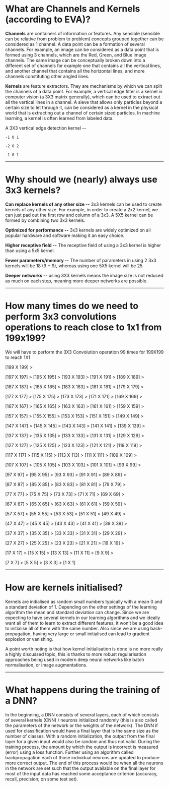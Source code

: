 # What are Channels and Kernels (according to EVA)?

**Channels** are containers of information or features. Any sensible (sensible can be relative from problem to problem) concepts grouped together can be considered as 1 channel. A data point can be a formation of several channels. For example, an image can be considered as a data point that is formed using 3 channels, which are the Red, Green, and Blue Image channels. The same image can be conceptually broken down into a different set of channels for example one that contains all the vertical lines, and another channel that contains all the horizontal lines, and more channels constituting other angled lines.

**Kernels** are feature extractors. They are mechanisms by which we can split the channels of a data point. For example, a vertical edge filter is a kernel in computer vision (a 3X3 matrix generally), which can be used to extract out all the vertical lines in a channel. A sieve that allows only particles beyond a certain size to let through it, can be considered as a kernel in the physical world that is extracting out a channel of certain sized particles. In machine learning, a kernel is often learned from labeled data.

A 3X3 vertical edge detection kernel --

    -1 0 1
    
    -2 0 2
    
    -1 0 1

----------

# Why should we (nearly) always use 3x3 kernels?

**Can replace kernels of any other size --** 3x3 kernels can be used to create kernels of any other size. For example, in order to create a 2x2 kernel, we can just pad out the first row and column of a 3x3. A 5X5 kernel can be formed by combining two 3x3 kernels.

**Optimized for performance --** 3x3 kernels are widely optimized on all popular hardware and software making it an easy choice.

**Higher receptive field --** The receptive field of using a 3x3 kernel is higher than using a 5x5 kernel.

**Fewer parameters/memory --** The number of parameters in using 2 3x3 kernels will be 18 (9 + 9), whereas using one 5X5 kernel will be 25.

**Deeper networks --** using 3X3 kernels means the image size is not reduced as much on each step, meaning more deeper networks are possible.

----------

# How many times do we need to perform 3x3 convolutions operations to reach close to 1x1 from 199x199?

We will have to perform the 3X3 Convolution operation 99 times for 199X199 to reach 1X1

[199 X 199] >

[197 X 197] > [195 X 195] > [193 X 193] > [191 X 191] > [189 X 189] >

[187 X 187] > [185 X 185] > [183 X 183] > [181 X 181] > [179 X 179] >

[177 X 177] > [175 X 175] > [173 X 173] > [171 X 171] > [169 X 169] >

[167 X 167] > [165 X 165] > [163 X 163] > [161 X 161] > [159 X 159] >

[157 X 157] > [155 X 155] > [153 X 153] > [151 X 151] > [149 X 149] >

[147 X 147] > [145 X 145] > [143 X 143] > [141 X 141] > [139 X 139] >

[137 X 137] > [135 X 135] > [133 X 133] > [131 X 131] > [129 X 129] >

[127 X 127] > [125 X 125] > [123 X 123] > [121 X 121] > [119 X 119] >

[117 X 117] > [115 X 115] > [113 X 113] > [111 X 111] > [109 X 109] >

[107 X 107] > [105 X 105] > [103 X 103] > [101 X 101] > [99 X 99] >

[97 X 97] > [95 X 95] > [93 X 93] > [91 X 91] > [89 X 89] >

[87 X 87] > [85 X 85] > [83 X 83] > [81 X 81] > [79 X 79] >

[77 X 77] > [75 X 75] > [73 X 73] > [71 X 71] > [69 X 69] >

[67 X 67] > [65 X 65] > [63 X 63] > [61 X 61] > [59 X 59] >

[57 X 57] > [55 X 55] > [53 X 53] > [51 X 51] > [49 X 49] >

[47 X 47] > [45 X 45] > [43 X 43] > [41 X 41] > [39 X 39] >

[37 X 37] > [35 X 35] > [33 X 33] > [31 X 31] > [29 X 29] >

[27 X 27] > [25 X 25] > [23 X 23] > [21 X 21] > [19 X 19] >

[17 X 17] > [15 X 15] > [13 X 13] > [11 X 11] > [9 X 9] >

[7 X 7] > [5 X 5] > [3 X 3] > [1 X 1]

----------

# How are kernels initialised?

Kernels are initialised as random small numbers typically with a mean 0 and a standard deviation of 1. Depending on the other settings of the learning algorithm the mean and standard deviation can change. Since we are expecting to have several kernels in our learning algorithms and we ideally want all of them to learn to extract different features, it won’t be a good idea to initialise all of them with the same number. Also since we are using back-propagation, having very large or small initialised can lead to gradient explosion or vanishing.

A point worth noting is that how kernel initialisation is done is no more really a highly discussed topic, this is thanks to more robust regularisation approaches being used in modern deep neural networks like batch normalisation, or image augmentations.

----------

# What happens during the training of a DNN?

In the beginning, a DNN consists of several layers, each of which consists of several kernels (CNN) / neurons initialized randomly (this is also called the parameters of the network or the weights of the network). The DNN if used for classification would have a final layer that is the same size as the number of classes. With a random initialization, the output from the final layer for a given input would also be random and thus not valid. During the training process, the amount by which the output is incorrect is measured (error) using a loss function. Further using an algorithm called backpropagation each of those individual neurons are updated to produce more correct output. The end of this process would be when all the neurons in the network are set such that the output available on the final layer for most of the input data has reached some acceptance criterion (accuracy, recall, precision; on some test set).
